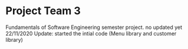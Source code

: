 # Project Team 3 
Fundamentals of Software Engineering semester project.
no updated yet
22/11/2020 Update: started the intial code (Menu library and customer library)
